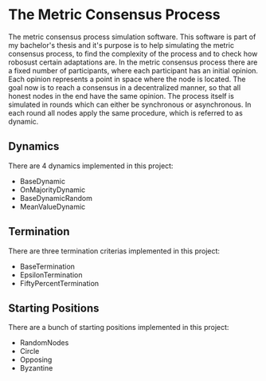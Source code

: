 # The Metric Consensus Process
The metric consensus process simulation software.
This software is part of my bachelor's thesis and it's purpose is to help simulating the metric consensus process, to find the complexity of the process and to check how robosust certain adaptations are.
In the metric consensus process there are a fixed number of participants, where each participant has an initial opinion. 
Each opinion represents a point in space where the node is located. 
The goal now is to reach a consensus in a decentralized manner, so that all honest nodes in the end have the same opinion.
The process itself is simulated in rounds which can either be synchronous or asynchronous.
In each round all nodes apply the same procedure, which is referred to as dynamic.

## Dynamics
There are 4 dynamics implemented in this project:
- BaseDynamic
- OnMajorityDynamic
- BaseDynamicRandom
- MeanValueDynamic

## Termination
There are three termination criterias implemented in this project:
- BaseTermination
- EpsilonTermination
- FiftyPercentTermination

## Starting Positions
There are a bunch of starting positions implemented in this project:
- RandomNodes
- Circle
- Opposing
- Byzantine
